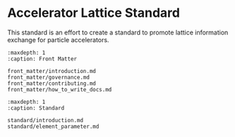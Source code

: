 # Accelerator Lattice Standard

This standard is an effort to create a standard to promote lattice information exchange for particle accelerators.

```{toctree}
:maxdepth: 1
:caption: Front Matter

front_matter/introduction.md
front_matter/governance.md
front_matter/contributing.md
front_matter/how_to_write_docs.md
```

```{toctree}
:maxdepth: 1
:caption: Standard

standard/introduction.md
standard/element_parameter.md
```
